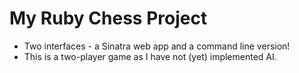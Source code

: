 # My Ruby Chess Project

- Two interfaces - a Sinatra web app and a command line version!
- This is a two-player game as I have not (yet) implemented AI.
